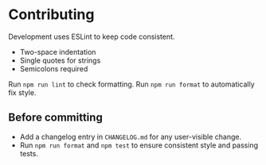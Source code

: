 # Contributing

Development uses ESLint to keep code consistent.

- Two-space indentation
- Single quotes for strings
- Semicolons required

Run `npm run lint` to check formatting. Run `npm run format` to automatically fix style.

## Before committing

- Add a changelog entry in `CHANGELOG.md` for any user-visible change.
- Run `npm run format` and `npm test` to ensure consistent style and passing tests.